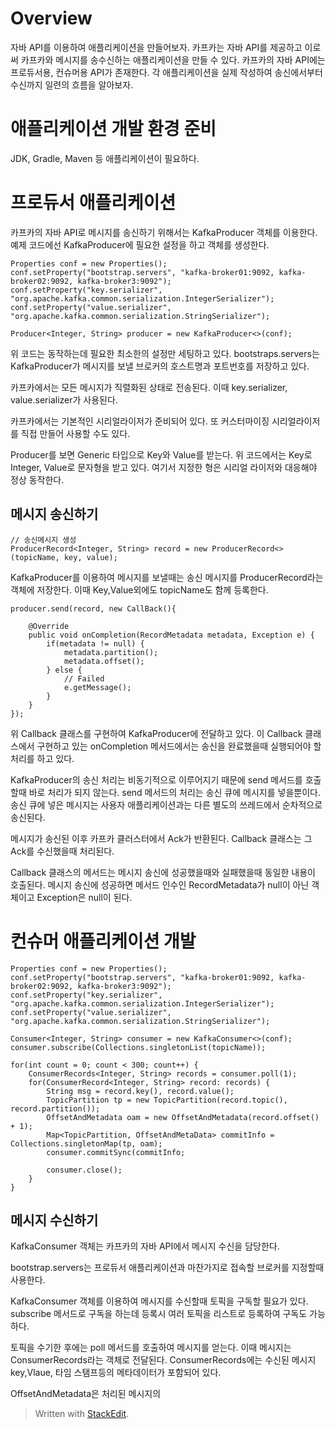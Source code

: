 # Overview

자바 API를 이용하여 애플리케이션을 만들어보자. 카프카는 자바 API를 제공하고 이로써 카프카와 메시지를 송수신하는 애플리케이션을 만들 수 있다. 카프카의 자바 API에는 프로듀서용, 컨슈머용 API가 존재한다. 각 애플리케이션을 실제 작성하여 송신에서부터 수신까지 일련의 흐름을 알아보자. 

# 애플리케이션 개발 환경 준비

JDK, Gradle, Maven 등 애플리케이션이 필요하다. 

# 프로듀서 애플리케이션

카프카의 자바 API로 메시지를 송신하기 위해서는 KafkaProducer 객체를 이용한다. 예제 코드에선 KafkaProducer에 필요한 설정을 하고 객체를 생성한다. 

```
Properties conf = new Properties();
conf.setProperty("bootstrap.servers", "kafka-broker01:9092, kafka-broker02:9092, kafka-broker3:9092");
conf.setProperty("key.serializer", "org.apache.kafka.common.serialization.IntegerSerializer");
conf.setProperty("value.serializer", "org.apache.kafka.common.serialization.StringSerializer");

Producer<Integer, String> producer = new KafkaProducer<>(conf);
```

위 코드는 동작하는데 필요한 최소한의 설정만 세팅하고 있다. 
bootstraps.servers는 KafkaProducer가 메시지를 보낼 브로커의 호스트명과 포트번호를 저장하고 있다. 

카프카에서는 모든 메시지가 직렬화된 상태로 전송된다. 이때 key.serializer, value.serializer가 사용된다. 

카프카에서는 기본적인 시리얼라이저가 준비되어 있다. 또 커스터마이징 시리얼라이저를 직접 만들어 사용할 수도 있다. 

Producer를 보면 Generic 타입으로 Key와 Value를 받는다. 위 코드에서는 Key로 Integer, Value로 문자형을 받고 있다. 여기서 지정한 형은 시리얼 라이저와 대응해야 정상 동작한다. 

## 메시지 송신하기 

```
// 송신메시지 생성
ProducerRecord<Integer, String> record = new ProducerRecord<>(topicName, key, value);
```

KafkaProducer를 이용하여 메시지를 보낼때는 송신 메시지를 ProducerRecord라는 객체에 저장한다. 이때 Key,Value외에도 topicName도 함께 등록한다. 

```
producer.send(record, new CallBack(){

	@Override
	public void onCompletion(RecordMetadata metadata, Exception e) {
		if(metadata != null) {
			metadata.partition();
			metadata.offset();
		} else { 
			// Failed 
			e.getMessage();
		}
	}
});
```

위 Callback 클래스를 구현하여 KafkaProducer에 전달하고 있다. 이 Callback 클래스에서 구현하고 있는 onCompletion 메서드에서는 송신을 완료했을때 실행되어야 할 처리를 하고 있다. 

KafkaProducer의 송신 처리는 비동기적으로 이루어지기 때문에 send 메서드를 호출할때 바로 처리가 되지 않는다. send 메서드의 처리는 송신 큐에 메시지를 넣을뿐이다. 송신 큐에 넣은 메시지는 사용자 애플리케이션과는 다른 별도의 쓰레드에서 순차적으로 송신된다. 

메시지가 송신된 이후 카프카 클러스터에서 Ack가 반환된다. Callback 클래스는 그 Ack를 수신했을때 처리된다. 

Callback 클래스의 메서드는 메시지 송신에 성공했을때와 실패했을때 동일한 내용이 호출된다. 메시지 송신에 성공하면 메서드 인수인 RecordMetadata가 null이 아닌 객체이고 Exception은 null이 된다.

# 컨슈머 애플리케이션 개발

```
Properties conf = new Properties();
conf.setProperty("bootstrap.servers", "kafka-broker01:9092, kafka-broker02:9092, kafka-broker3:9092");
conf.setProperty("key.serializer", "org.apache.kafka.common.serialization.IntegerSerializer");
conf.setProperty("value.serializer", "org.apache.kafka.common.serialization.StringSerializer");

Consumer<Integer, String> consumer = new KafkaConsumer<>(conf);
consumer.subscribe(Collections.singletonList(topicName));

for(int count = 0; count < 300; count++) {
	ConsumerRecords<Integer, String> records = consumer.poll(1);
	for(ConsumerRecord<Integer, String> record: records) {
		String msg = record.key(), record.value();
		TopicPartition tp = new TopicPartition(record.topic(), record.partition());
		OffsetAndMetadata oam = new OffsetAndMetadata(record.offset() + 1);
		Map<TopicPartition, OffsetAndMetaData> commitInfo = Collections.singletonMap(tp, oam);
		consumer.commitSync(commitInfo;
		
		consumer.close();
	}
}
```

##  메시지 수신하기

KafkaConsumer 객체는 카프카의 자바 API에서 메시지 수신을 담당한다. 

bootstrap.servers는 프로듀서 애플리케이션과 마찬가지로 접속할 브로커를 지정할때 사용한다. 

KafkaConsumer 객체를 이용하여 메시지를 수신할때 토픽을 구독할 필요가 있다. subscribe 메서드로 구독을 하는데 등록시 여러 토픽을 리스트로 등록하여 구독도 가능하다. 

토픽을 수기한 후에는 poll 메서드를 호출하여 메시지를 얻는다. 이때 메시지는 ConsumerRecords라는 객체로 전달된다. ConsumerRecords에는 수신된 메시지 key,Vlaue, 타임 스탬프등의 메타데이터가 포함되어 있다. 

OffsetAndMetadata은 처리된 메시지의 




> Written with [StackEdit](https://stackedit.io/).
<!--stackedit_data:
eyJoaXN0b3J5IjpbLTE0MTI2MDMzODIsLTI2NzczNzgwOSwxMj
U4Mzg5MjE0LC03NTk2MTYyMTMsNzIxNTg2NTM5LC0xMjMzNjk2
NzY3LC0xNTI0NjczOSwtMTIxODQ3NTU1LDQ0ODkwNDMzXX0=
-->